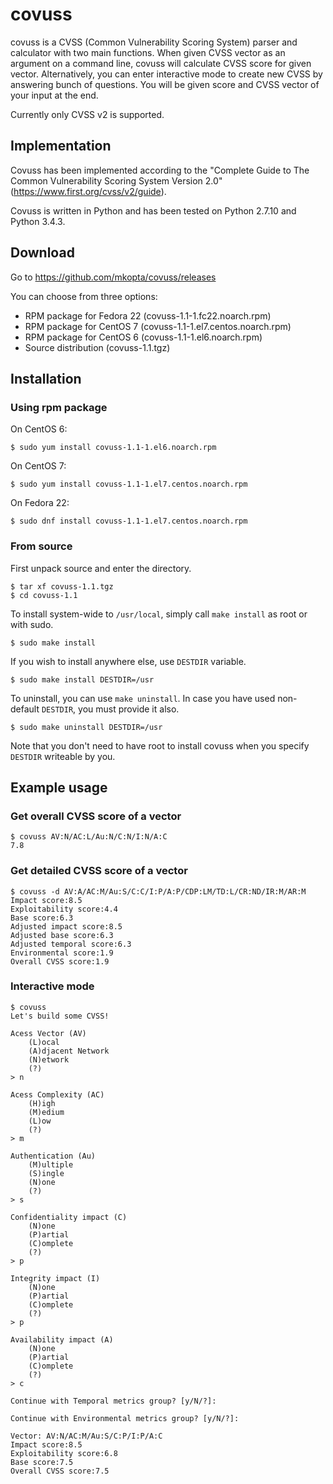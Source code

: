 # covuss

covuss is a CVSS (Common Vulnerability Scoring System) parser and calculator with two main functions. When given CVSS vector as an argument on a command line, covuss will calculate CVSS score for given vector. Alternatively, you can enter interactive mode to create new CVSS by answering bunch of questions. You will be given score and CVSS vector of your input at the end.

Currently only CVSS v2 is supported.

## Implementation

Covuss has been implemented according to the "Complete Guide to The Common Vulnerability Scoring System Version 2.0" (https://www.first.org/cvss/v2/guide).

Covuss is written in Python and has been tested on Python 2.7.10 and Python 3.4.3.

## Download

Go to https://github.com/mkopta/covuss/releases

You can choose from three options:

* RPM package for Fedora 22 (covuss-1.1-1.fc22.noarch.rpm)
* RPM package for CentOS 7 (covuss-1.1-1.el7.centos.noarch.rpm)
* RPM package for CentOS 6 (covuss-1.1-1.el6.noarch.rpm)
* Source distribution (covuss-1.1.tgz)

## Installation

### Using rpm package

On CentOS 6:

    $ sudo yum install covuss-1.1-1.el6.noarch.rpm

On CentOS 7:

    $ sudo yum install covuss-1.1-1.el7.centos.noarch.rpm

On Fedora 22:

    $ sudo dnf install covuss-1.1-1.el7.centos.noarch.rpm

### From source

First unpack source and enter the directory.

    $ tar xf covuss-1.1.tgz
    $ cd covuss-1.1

To install system-wide to `/usr/local`, simply call `make install` as root or with sudo.

    $ sudo make install

If you wish to install anywhere else, use `DESTDIR` variable.

    $ sudo make install DESTDIR=/usr

To uninstall, you can use `make uninstall`. In case you have used non-default `DESTDIR`, you must provide it also.

    $ sudo make uninstall DESTDIR=/usr

Note that you don't need to have root to install covuss when you specify `DESTDIR` writeable by you.

## Example usage

### Get overall CVSS score of a vector

    $ covuss AV:N/AC:L/Au:N/C:N/I:N/A:C
    7.8

### Get detailed CVSS score of a vector

    $ covuss -d AV:A/AC:M/Au:S/C:C/I:P/A:P/CDP:LM/TD:L/CR:ND/IR:M/AR:M
    Impact score:8.5
    Exploitability score:4.4
    Base score:6.3
    Adjusted impact score:8.5
    Adjusted base score:6.3
    Adjusted temporal score:6.3
    Environmental score:1.9
    Overall CVSS score:1.9


### Interactive mode

    $ covuss
    Let's build some CVSS!

    Acess Vector (AV)
        (L)ocal
        (A)djacent Network
        (N)etwork
        (?)
    > n

    Acess Complexity (AC)
        (H)igh
        (M)edium
        (L)ow
        (?)
    > m

    Authentication (Au)
        (M)ultiple
        (S)ingle
        (N)one
        (?)
    > s

    Confidentiality impact (C)
        (N)one
        (P)artial
        (C)omplete
        (?)
    > p

    Integrity impact (I)
        (N)one
        (P)artial
        (C)omplete
        (?)
    > p

    Availability impact (A)
        (N)one
        (P)artial
        (C)omplete
        (?)
    > c

    Continue with Temporal metrics group? [y/N/?]:

    Continue with Environmental metrics group? [y/N/?]:

    Vector: AV:N/AC:M/Au:S/C:P/I:P/A:C
    Impact score:8.5
    Exploitability score:6.8
    Base score:7.5
    Overall CVSS score:7.5
